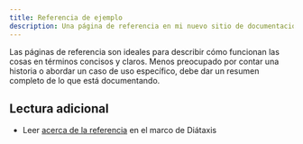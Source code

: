 ```yaml
---
title: Referencia de ejemplo
description: Una página de referencia en mi nuevo sitio de documentación Starlight.
---
```


Las páginas de referencia son ideales para describir cómo funcionan las cosas en términos concisos y claros.
Menos preocupado por contar una historia o abordar un caso de uso específico, debe dar un resumen completo de lo que está documentando.

## Lectura adicional

- Leer [acerca de la referencia](https://diataxis.fr/reference/) en el marco de Diátaxis